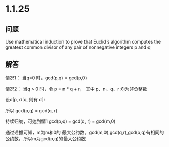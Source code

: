 # 1.1.25

## 问题

Use mathematical induction to prove that Euclid’s algorithm computes the
greatest common divisor of any pair of nonnegative integers p and q

## 解答

情况1：
当q=0 时，gcd(p,q) = gcd(p,0)

情况2：
当q > 0 时，令 p = n * q + r， 其中 p、n、q、r 均为非负整数

设d|p, d|q, 则有 d|r

所以 gcd(p,q) = gcd(q, r)

持续归纳，可达到情1 gcd(p,q) = gcd(q, r) = gcd(m,0)

通过递推可知，m为m和0的 最大公约数，gcd(m,0),gcd(q,r),gcd(p,q)有相同的公约数，所以m为gcd(p,q)的最大公约数

